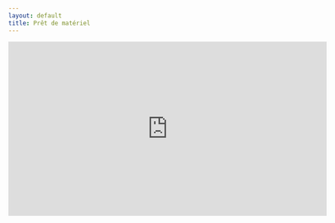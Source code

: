 ```yaml
---
layout: default
title: Prêt de matériel
---
```


<iframe
src="https://docs.google.com/forms/d/13swPhiwH_YwL2UFvGaho09cC_uhxF4ZgP57ZgVGOxus/viewform?embedded=true"
    width="640" height="350" frameborder="0" marginheight="0" marginwidth="0">
        Loading...
</iframe>
